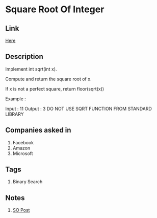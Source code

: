 # Square Root Of Integer

## Link

[Here](https://www.interviewbit.com/problems/square-root-of-integer/)

## Description

Implement int sqrt(int x).

Compute and return the square root of x.

If x is not a perfect square, return floor(sqrt(x))

Example :

Input : 11
Output : 3
DO NOT USE SQRT FUNCTION FROM STANDARD LIBRARY

## Companies asked in

1. Facebook
1. Amazon
1. Microsoft

## Tags

1. Binary Search

## Notes

1. [SO Post](https://stackoverflow.com/questions/3766020/binary-search-to-compute-square-root-java)